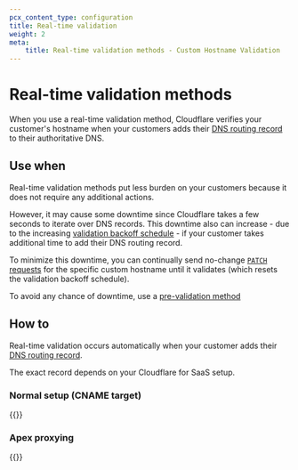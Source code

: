 ```yaml
---
pcx_content_type: configuration
title: Real-time validation
weight: 2
meta:
    title: Real-time validation methods - Custom Hostname Validation
---
```


# Real-time validation methods

When you use a real-time validation method, Cloudflare verifies your customer's hostname when your customers adds their [DNS routing record](/cloudflare-for-platforms/cloudflare-for-saas/start/getting-started/#step-3--have-customer-create-cname-record) to their authoritative DNS.

## Use when

Real-time validation methods put less burden on your customers because it does not require any additional actions.

However, it may cause some downtime since Cloudflare takes a few seconds to iterate over DNS records. This downtime also can increase - due to the increasing [validation backoff schedule](/cloudflare-for-platforms/cloudflare-for-saas/domain-support/hostname-validation/backoff-schedule/) - if your customer takes additional time to add their DNS routing record.

To minimize this downtime, you can continually send no-change [`PATCH` requests](/api/operations/custom-hostname-for-a-zone-edit-custom-hostname) for the specific custom hostname until it validates (which resets the validation backoff schedule).

To avoid any chance of downtime, use a [pre-validation method](/cloudflare-for-platforms/cloudflare-for-saas/domain-support/hostname-validation/pre-validation/)

## How to

Real-time validation occurs automatically when your customer adds their [DNS routing record](/cloudflare-for-platforms/cloudflare-for-saas/start/getting-started/#step-3--have-customer-create-cname-record).

The exact record depends on your Cloudflare for SaaS setup.

### Normal setup (CNAME target)

{{<render file="_cname-target-process.md">}}

### Apex proxying

{{<render file="_apex-proxying-process.md">}}
